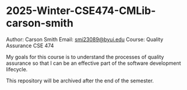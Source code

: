 # 2025-Winter-CSE474-CMLib-carson-smith
Author: Carson Smith 
Email: smi23089@byui.edu
Course: Quality Assurance CSE 474

My goals for this course is to understand the processes of quality assurance so that I can be an effective part of the software development lifecycle.

This repository will be archived after the end of the semester.